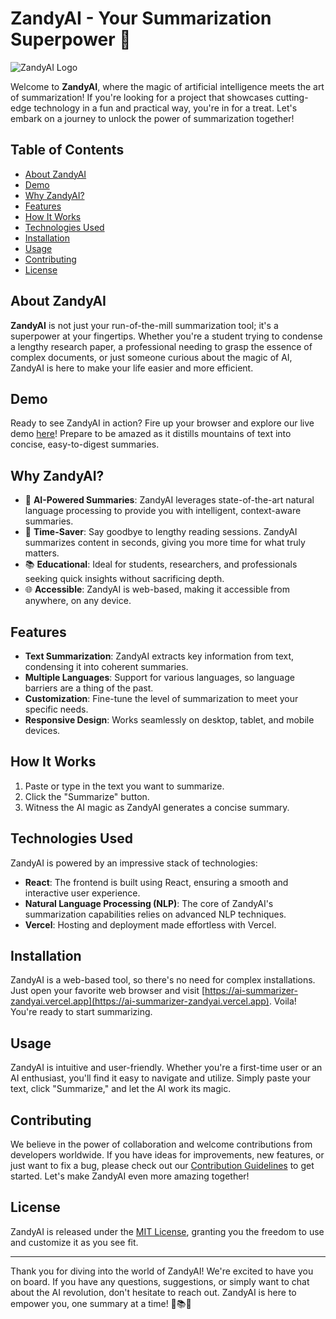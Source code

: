 # ZandyAI - Your Summarization Superpower 🚀

![ZandyAI Logo](https://ai-summarizer-zandyai.vercel.app/images/zandyai-logo.png)

Welcome to **ZandyAI**, where the magic of artificial intelligence meets the art of summarization! If you're looking for a project that showcases cutting-edge technology in a fun and practical way, you're in for a treat. Let's embark on a journey to unlock the power of summarization together!

## Table of Contents
- [About ZandyAI](#about-zandyai)
- [Demo](#demo)
- [Why ZandyAI?](#why-zandyai)
- [Features](#features)
- [How It Works](#how-it-works)
- [Technologies Used](#technologies-used)
- [Installation](#installation)
- [Usage](#usage)
- [Contributing](#contributing)
- [License](#license)

## About ZandyAI

**ZandyAI** is not just your run-of-the-mill summarization tool; it's a superpower at your fingertips. Whether you're a student trying to condense a lengthy research paper, a professional needing to grasp the essence of complex documents, or just someone curious about the magic of AI, ZandyAI is here to make your life easier and more efficient.

## Demo

Ready to see ZandyAI in action? Fire up your browser and explore our live demo [here](https://ai-summarizer-zandyai.vercel.app)! Prepare to be amazed as it distills mountains of text into concise, easy-to-digest summaries.

## Why ZandyAI?

- 🧠 **AI-Powered Summaries**: ZandyAI leverages state-of-the-art natural language processing to provide you with intelligent, context-aware summaries.
- 🚀 **Time-Saver**: Say goodbye to lengthy reading sessions. ZandyAI summarizes content in seconds, giving you more time for what truly matters.
- 📚 **Educational**: Ideal for students, researchers, and professionals seeking quick insights without sacrificing depth.
- 🌐 **Accessible**: ZandyAI is web-based, making it accessible from anywhere, on any device.

## Features

- **Text Summarization**: ZandyAI extracts key information from text, condensing it into coherent summaries.
- **Multiple Languages**: Support for various languages, so language barriers are a thing of the past.
- **Customization**: Fine-tune the level of summarization to meet your specific needs.
- **Responsive Design**: Works seamlessly on desktop, tablet, and mobile devices.

## How It Works

1. Paste or type in the text you want to summarize.
2. Click the "Summarize" button.
3. Witness the AI magic as ZandyAI generates a concise summary.

## Technologies Used

ZandyAI is powered by an impressive stack of technologies:

- **React**: The frontend is built using React, ensuring a smooth and interactive user experience.
- **Natural Language Processing (NLP)**: The core of ZandyAI's summarization capabilities relies on advanced NLP techniques.
- **Vercel**: Hosting and deployment made effortless with Vercel.

## Installation

ZandyAI is a web-based tool, so there's no need for complex installations. Just open your favorite web browser and visit [https://ai-summarizer-zandyai.vercel.app](https://ai-summarizer-zandyai.vercel.app). Voila! You're ready to start summarizing.

## Usage

ZandyAI is intuitive and user-friendly. Whether you're a first-time user or an AI enthusiast, you'll find it easy to navigate and utilize. Simply paste your text, click "Summarize," and let the AI work its magic.

## Contributing

We believe in the power of collaboration and welcome contributions from developers worldwide. If you have ideas for improvements, new features, or just want to fix a bug, please check out our [Contribution Guidelines](CONTRIBUTING.md) to get started. Let's make ZandyAI even more amazing together!

## License

ZandyAI is released under the [MIT License](LICENSE), granting you the freedom to use and customize it as you see fit.

---

Thank you for diving into the world of ZandyAI! We're excited to have you on board. If you have any questions, suggestions, or simply want to chat about the AI revolution, don't hesitate to reach out. ZandyAI is here to empower you, one summary at a time! 🤖📚🚀

